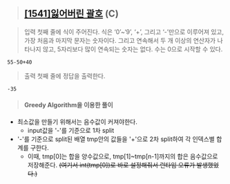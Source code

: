 > ## [[1541]잃어버린 괄호](https://www.acmicpc.net/problem/1541) (C)

> 입력
첫째 줄에 식이 주어진다. 식은 ‘0’~‘9’, ‘+’, 그리고 ‘-’만으로 이루어져 있고, 가장 처음과 마지막 문자는 숫자이다. 그리고 연속해서 두 개 이상의 연산자가 나타나지 않고, 5자리보다 많이 연속되는 숫자는 없다. 수는 0으로 시작할 수 있다.

	55-50+40
> 출력
첫째 줄에 정답을 출력한다.

	-35

> #### Greedy Algorithm을 이용한 풀이
- 최소값을 만들기 위해서는 음수값이 커져야한다. 
	- input값을 '-'를 기준으로 1차 split
- '-'를 기준으로 split된 배열 tmp안의 값들을 '+'으로 2차 split하여 각 인덱스별 합계를 구한다.
	- 이때, tmp[0]는 합을 양수값으로, tmp[1]~tmp[n-1]까지의 합은 음수값으로 저장해준다.  ~~(여기서 int(tmp[0])로 바로 설정해줘서 런타임 오류가 발생했었다.)~~
